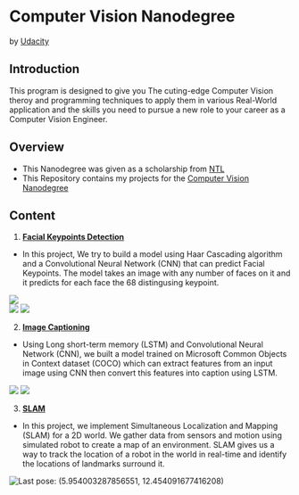 # Computer Vision Nanodegree

by [Udacity](https://www.udacity.com/)<br/>
## Introduction
This program is designed to give you The cuting-edge Computer Vision theroy and programming techniques to apply them in various Real-World application and the skills you need to pursue a new role to your career as a Computer Vision Engineer.  


## Overview
  - This Nanodegree was given as a scholarship from [NTL](http://techleaders.eg/)
  - This Repository contains my projects for the [Computer Vision Nanodegree](https://www.udacity.com/course/computer-vision-nanodegree--nd891)

## Content
  1. [**Facial Keypoints Detection**](https://github.com/MohamedAskar/Computer-Vision-Nanodegree/tree/master/1.%20Facial%20Keypoints%20Detector)<br/>
  
  
  - In this project, We try to build a model using Haar Cascading algorithm and a Convolutional Neural Network (CNN) that can predict Facial Keypoints. The model takes an image with any number of faces on it and it predicts for each face the 68 distingusing keypoint.<br/>
  
  
  ![](https://user-images.githubusercontent.com/47199425/85956298-671d8c00-b985-11ea-9449-2be79b15d86a.png)<br/>
  ![](https://user-images.githubusercontent.com/47199425/85956462-5d485880-b986-11ea-9adb-b70bfba06842.png) ![](https://user-images.githubusercontent.com/47199425/85956358-a2b85600-b985-11ea-8d8a-1df1abfd14c3.png) 

  2. [**Image Captioning**](https://github.com/MohamedAskar/Computer-Vision-Nanodegree/tree/master/2.%20Image%20Captioning)<br/>
  
  
  - Using Long short-term memory (LSTM) and Convolutional Neural Network (CNN), we built a model trained on Microsoft Common Objects in Context dataset (COCO) which can extract features from an input image using CNN then convert this features into caption using LSTM.<br/>
  
  
 ![](https://user-images.githubusercontent.com/47199425/85957480-f333b180-b98d-11ea-9001-ef134b40baf1.png)  ![](https://user-images.githubusercontent.com/47199425/85957453-deefb480-b98d-11ea-93d3-008a8f957ebe.png) 



  3. [**SLAM**](https://github.com/MohamedAskar/Computer-Vision-Nanodegree/tree/master/3.%20SLAM)<br/>
  
  
  
  - In this project, we implement Simultaneous Localization and Mapping (SLAM) for a 2D world. We gather data from sensors and motion using simulated robot to create a map of an environment. SLAM gives us a way to track the location of a robot in the world in real-time and identify the locations of landmarks surround it.<br/>
  
  
  
![Last pose:  (5.954003287856551, 12.454091677416208)](https://user-images.githubusercontent.com/47199425/85957654-638f0280-b98f-11ea-8560-4428a0317e56.png)

  

